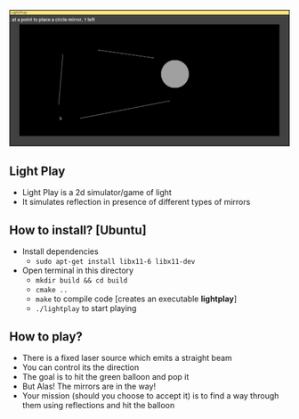 ![Alt Gameplay](github/gameplay.gif)
## Light Play
* Light Play is a 2d simulator/game of light
* It simulates reflection in presence of different types of mirrors

## How to install? [Ubuntu]
* Install dependencies
    * `sudo apt-get install libx11-6 libx11-dev`
* Open terminal in this directory
    * `mkdir build && cd build`
    * `cmake ..`
    * `make` to compile code [creates an executable **lightplay**]
    * `./lightplay` to start playing

## How to play?
* There is a fixed laser source which emits a straight beam
* You can control its the direction
* The goal is to hit the green balloon and pop it
* But Alas! The mirrors are in the way!
* Your mission (should you choose to accept it) is to find a way through them using reflections and hit the balloon
